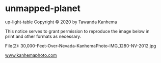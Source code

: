 # unmapped-planet
up-light-table
Copyright © 2020 by Tawanda Kanhema

This notice serves to grant permission to reproduce the image below in print and other formats as necessary.

File(2): 30,000-Feet-Over-Nevada-KanhemaPhoto-IMG_1280-NV-2012.jpg

www.kanhemaphoto.com
